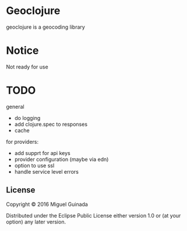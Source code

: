 # Geoclojure

geoclojure is a geocoding library

# Notice

Not ready for use

# TODO

general

* do logging
* add clojure.spec to responses
* cache

for  providers:

* add supprt for api keys
* provider configuration (maybe via edn)
* option to use ssl
* handle service level errors

## License

Copyright © 2016 Miguel Guinada

Distributed under the Eclipse Public License either version 1.0 or (at
your option) any later version.
